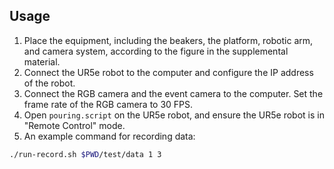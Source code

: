 ## Usage

1. Place the equipment, including the beakers, the platform, robotic arm, and camera system, according to the figure in the supplemental material.
2. Connect the UR5e robot to the computer and configure the IP address of the robot.
3. Connect the RGB camera and the event camera to the computer. Set the frame rate of the RGB camera to 30 FPS.
4. Open `pouring.script` on the UR5e robot, and ensure the UR5e robot is in "Remote Control" mode.
5. An example command for recording data:

```bash
./run-record.sh $PWD/test/data 1 3
```
